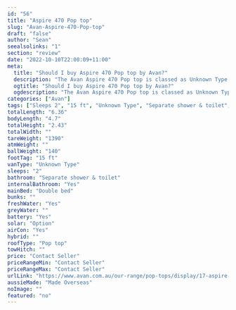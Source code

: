 ```yaml
---
id: "56"
title: "Aspire 470 Pop top"
slug: "Avan-Aspire-470-Pop-top"
draft: "false"
author: "Sean"
seealsolinks: "1"
section: "review"
date: "2022-10-10T22:00:09+11:00"
meta:
  title: "Should I buy Aspire 470 Pop top by Avan?"
  description: "The Avan Aspire 470 Pop top is classed as Unknown Type, and sleeps 2 people. It is Made Overseas and comes in at 15 ft. It generally has Separate shower & toilet."
  ogtitle: "Should I buy Aspire 470 Pop top by Avan?"
  ogdescription: "The Avan Aspire 470 Pop top is classed as Unknown Type, and sleeps 2 people. It is Made Overseas and comes in at 15 ft. It generally has Separate shower & toilet."
categories: ["Avan"]
tags: ["Sleeps 2", "15 ft", "Unknown Type", "Separate shower & toilet", "Pop top", "Price Unknown"]
totalLength: "6.36"
bodyLength: "4.7"
totalHeight: "2.43"
totalWidth: ""
tareWeight: "1390"
atmWeight: ""
ballWeight: "140"
footTag: "15 ft"
vanType: "Unknown Type"
sleeps: "2"
bathroom: "Separate shower & toilet"
internalBathroom: "Yes"
mainBed: "Double bed"
bunks: ""
freshWater: "Yes"
greyWater: ""
battery: "Yes"
solar: "Option"
airCon: "Yes"
hybrid: ""
roofType: "Pop top"
towHitch: ""
price: "Contact Seller"
priceRangeMin: "Contact Seller"
priceRangeMax: "Contact Seller"
urlLink: "https://www.avan.com.au/our-range/pop-tops/display/17-aspire-400-series-pop-top"
aussieMade: "Made Overseas"
noImage: ""
featured: "no"
---
```

